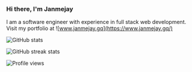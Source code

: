 ### Hi there, I'm Janmejay

I am a software engineer with experience in full stack web development. Visit my portfolio at ![www.janmejay.gq](https://www.janmejay.gq/)

![GitHub stats](https://github-readme-stats.vercel.app/api?username=janmejayspurohit&show_icons=true&count_private=true&hide=contribs)

![GitHub streak stats](https://github-readme-streak-stats.herokuapp.com/?user=janmejayspurohit)

![Profile views](https://gpvc.arturio.dev/janmejayspurohit)
